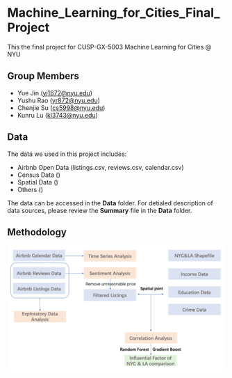 # Machine_Learning_for_Cities_Final_Project
This the final project for CUSP-GX-5003 Machine Learning for Cities @ NYU

## Group Members
- Yue Jin ([yj1672@nyu.edu](yj1672@nyu.edu))
- Yushu Rao ([yr872@nyu.edu](yr872@nyu.edu))
- Chenjie Su ([cs5998@nyu.edu](cs5998@nyu.edu))
- Kunru Lu ([kl3743@nyu.edu](kl3743@nyu.edu))

## Data
The data we used in this project includes:
- Airbnb Open Data (listings.csv, reviews.csv, calendar.csv)
- Census Data ()
- Spatial Data ()
- Others ()

The data can be accessed in the **Data** folder. For detialed description of data sources, please review the **Summary** file in the **Data** folder. 

## Methodology
![Methodology](methodology.png)

